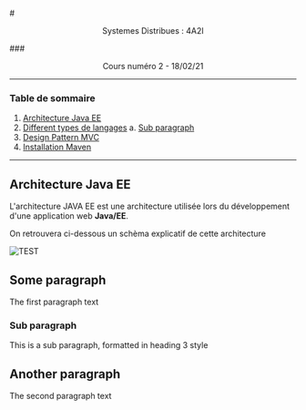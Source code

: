 #<center>Systemes Distribues : 4A2I</center>

###<center>Cours numéro 2 - 18/02/21</center>

------------------------

### Table de sommaire 
1. [Architecture Java EE](#AJEE)
2. [Different types de langages](#langages)
    a. [Sub paragraph](#subparagraph1)
3. [Design Pattern MVC](#MVC)
4. [Installation Maven](#Maven)

------------------------

## Architecture Java EE <a name="AJEE"></a>
L'architecture JAVA EE est une architecture utilisée lors du développement d'une application web **Java/EE**.

On retrouvera ci-dessous un schèma explicatif de cette architecture

![TEST](https://github.com/images/logo.png)

## Some paragraph <a name="langages"></a>
The first paragraph text

### Sub paragraph <a name="MVC"></a>
This is a sub paragraph, formatted in heading 3 style

## Another paragraph <a name="Maven"></a>
The second paragraph text





